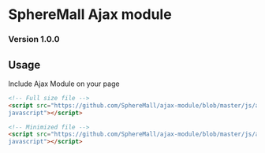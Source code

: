 # SphereMall Ajax module
### Version 1.0.0

## Usage
Include Ajax Module on your page

```html
<!-- Full size file -->
<script src="https://github.com/SphereMall/ajax-module/blob/master/js/ajax.module.js" type="text/
javascript"></script>

<!-- Minimized file -->
<script src="https://github.com/SphereMall/ajax-module/blob/master/js/ajax.module.min.js" type="text/
javascript"></script>
```
    
